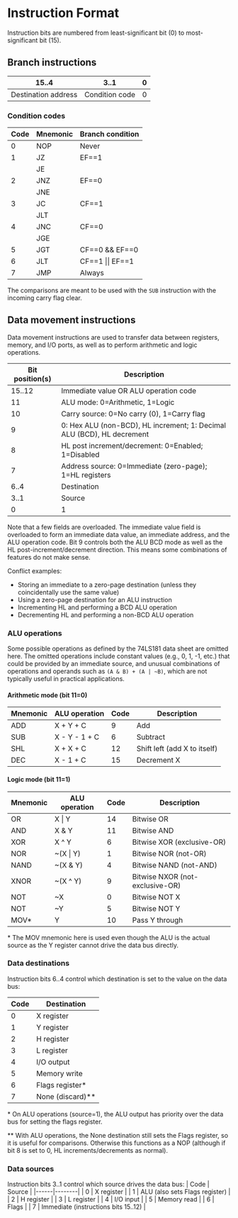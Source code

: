 # Instruction Format

Instruction bits are numbered from least-significant bit (0) to most-significant bit (15).

## Branch instructions
| 15..4 | 3..1 | 0 |
|-------|------|---|
| Destination address | Condition code | 0 |

### Condition codes
| Code | Mnemonic | Branch condition |
|--|--|--|
| 0 | NOP | Never |
| 1 | JZ | EF==1 |
|   | JE | |
| 2 | JNZ | EF==0 |
|   | JNE | |
| 3 | JC | CF==1 |
| | JLT | |
| 4 | JNC | CF==0 |
| | JGE | |
| 5 | JGT | CF==0 && EF==0 |
| 6 | JLT | CF==1 \|\| EF==1 |
| 7 | JMP | Always |

The comparisons are meant to be used with the `SUB` instruction with the incoming carry flag clear.

## Data movement instructions

Data movement instructions are used to transfer data between registers, memory, and I/O ports, as well as to perform arithmetic and logic operations.

| Bit position(s) | Description |
|-----------------|-------------|
| 15..12 | Immediate value OR ALU operation code |
| 11 | ALU mode: 0=Arithmetic, 1=Logic |
| 10 | Carry source: 0=No carry (0), 1=Carry flag |
| 9 | 0: Hex ALU (non-BCD), HL increment; 1: Decimal ALU (BCD), HL decrement |
| 8 | HL post increment/decrement: 0=Enabled; 1=Disabled |
| 7 | Address source: 0=Immediate (zero-page); 1=HL registers |
| 6..4 | Destination |
| 3..1 | Source |
| 0 | 1 |

Note that a few fields are overloaded. The immediate value field is overloaded to form an immediate data value, an immediate address, and the ALU operation code. Bit 9 controls both the ALU BCD mode as well as the HL post-increment/decrement direction. This means some combinations of features do not make sense.

Conflict examples:
* Storing an immediate to a zero-page destination (unless they coincidentally use the same value)
* Using a zero-page destination for an ALU instruction
* Incrementing HL and performing a BCD ALU operation
* Decrementing HL and performing a non-BCD ALU operation

### ALU operations

Some possible operations as defined by the 74LS181 data sheet are omitted here. The omitted operations include constant values (e.g., 0, 1, -1, etc.) that could be provided by an immediate source, and unusual combinations of operations and operands such as `(A & B) + (A | ~B)`, which are not typically useful in practical applications.

#### Arithmetic mode (bit 11=0)
| Mnemonic | ALU operation | Code | Description |
|----------|---------------|------|-------------|
| ADD | X + Y + C | 9 | Add |
| SUB | X - Y - 1 + C | 6 | Subtract |
| SHL | X + X + C | 12 | Shift left (add X to itself) |
| DEC | X - 1 + C | 15 | Decrement X |

#### Logic mode (bit 11=1)
| Mnemonic | ALU operation | Code | Description |
|----------|---------------|------|-------------|
| OR | X \| Y | 14 | Bitwise OR |
| AND | X & Y | 11 | Bitwise AND |
| XOR | X ^ Y | 6 | Bitwise XOR (exclusive-OR) |
| NOR | ~(X \| Y) | 1 | Bitwise NOR (not-OR) |
| NAND | ~(X & Y) | 4 | Bitwise NAND (not-AND) |
| XNOR | ~(X ^ Y) | 9 | Bitwise NXOR (not-exclusive-OR) |
| NOT | ~X | 0 | Bitwise NOT X |
| NOT | ~Y | 5 | Bitwise NOT Y |
| MOV* | Y | 10 | Pass Y through |

\* The MOV mnemonic here is used even though the ALU is the actual source as the Y register cannot drive the data bus directly.

### Data destinations
Instruction bits 6..4 control which destination is set to the value on the data bus:

| Code | Destination |
|------|-------------|
| 0 | X register |
| 1 | Y register |
| 2 | H register |
| 3 | L register |
| 4 | I/O output |
| 5 | Memory write |
| 6 | Flags register\* |
| 7 | None (discard)\*\* |

\* On ALU operations (source=1), the ALU output has priority over the data bus for setting the flags register.

\*\* With ALU operations, the None destination still sets the Flags register, so it is useful for comparisons. Otherwise this functions as a NOP (although if bit 8 is set to 0, HL increments/decrements as normal).

### Data sources
Instruction bits 3..1 control which source drives the data bus:
| Code | Source |
|------|--------|
| 0 | X register |
| 1 | ALU (also sets Flags register) |
| 2 | H register |
| 3 | L register |
| 4 | I/O input |
| 5 | Memory read |
| 6 | Flags |
| 7 | Immediate (instructions bits 15..12) |
